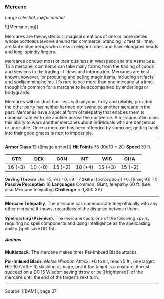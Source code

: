 ### Mercane
_Large celestial, lawful neutral_

![[Mercane.jpg]]

Mercanes are the mysterious, magical creations of one or more deities whose portfolios revolve around fair commerce. Standing 12 feet tall, they are lanky blue beings who dress in elegant robes and have elongated heads and long, spindly fingers.

Mercanes conduct most of their business in Wildspace and the Astral Sea. To a mercane, commerce can take many forms, from the trading of goods and services to the trading of ideas and information. Mercanes are best known, however, for procuring and selling magic items, including artifacts and spelljamming helms. It's rare to see more than one mercane at a time, though it's common for a mercane to be accompanied by underlings or bodyguards.

Mercanes will conduct business with anyone, fairly and reliably, provided the other party has neither harmed nor swindled another mercane in the past. Mercanes have a special form of telepathy that enables them to communicate with one another across the multiverse. A mercane often uses this ability to warn another mercanes about individuals who are dangerous or unreliable. Once a mercane has been offended by someone, getting back into their good graces is next to impossible.




---

**Armor Class** 13 ([[mage armor]])
**Hit Points** 75 (10d10 + 20)
**Speed** 30 ft.

| STR     | DEX     | CON     | INT     | WIS     | CHA     |
|---------|---------|---------|---------|---------|---------|
| 16 (+3) | 10 (+0) | 15 (+2) | 18 (+4) | 16 (+3) | 15 (+2) |

**Saving Throws** cha +5, wis +6, int +7
**Skills** [[perception]] +6, [[insight]] +9
**Passive Perception** 16
**Languages** Common, Giant, telepathy 60 ft. (see also Mercane telepathy)
**Challenge** 5 (1,800 XP)

---

**Mercane Telepathy**. The mercane can communicate telepathically with any other mercane it knows, regardless of the distance between them.

**Spellcasting (Psionics).** The mercane casts one of the following spells, requiring no spell components and using Intelligence as the spellcasting ability (spell save DC 15):

##### Actions
**Multiattack**. The mercane makes three Psi-Imbued Blade attacks.

**Psi-Imbued Blade**. _Melee Weapon Attack:_ +6 to hit, reach 5 ft., one target. Hit: 10 (2d6 + 3) slashing damage, and if the target is a creature, it must succeed on a DC 15 Wisdom saving throw or be [[frightened]] of the mercane until the end of the target's next turn.


---

Source: [[BAM]], page 37